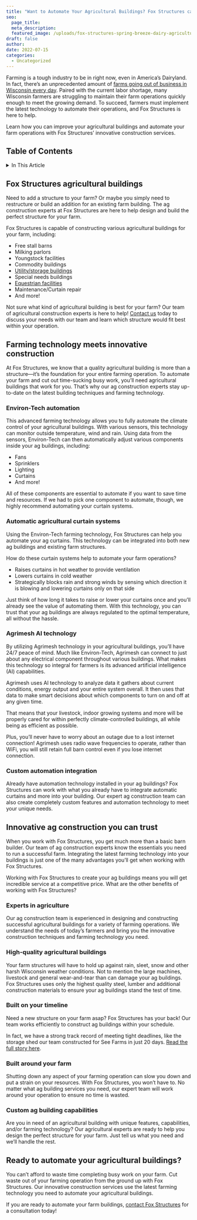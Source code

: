 ```yaml
---
title: "Want to Automate Your Agricultural Buildings? Fox Structures can Help."
seo:
  page_title:
  meta_description: 
  featured_image: /uploads/fox-structures-spring-breeze-dairy-agricultural-construction.jpg
draft: false
author:
date: 2022-07-15
categories:
  - Uncategorized
---
```


Farming is a tough industry to be in right now, even in America’s Dairyland. In fact, there’s an unprecedented amount of [farms going out of business in Wisconsin every day](/resources/rebuilding-the-wisconsin-dream/). Paired with the current labor shortage, many Wisconsin farmers are struggling to maintain their farm operations quickly enough to meet the growing demand. To succeed, farmers must implement the latest technology to automate their operations, and Fox Structures is here to help.

Learn how you can improve your agricultural buildings and automate your farm operations with Fox Structures’ innovative construction services.

## Table of Contents

<details>
  <summary>In This Article</summary>
  <ul>
    <li><a href="#fox-structures-agricultural-buildings">Fox Structures agricultural buildings</a></li>
    <li><a href="#farming-technology-meets-innovative-construction">Farming technology meets innovative construction</a></li>
    <li><a href="#innovative-ag-construction-you-can-trust">Innovative ag construction you can trust</a></li>
    <li><a href="#ready-to-automate-your-agricultural-buildings">Ready to automate your agricultural buildings?</a></li>
  </ul>
</details>

## Fox Structures agricultural buildings
Need to add a structure to your farm? Or maybe you simply need to restructure or build an addition for an existing farm building. The ag construction experts at Fox Structures are here to help design and build the perfect structure for your farm.

Fox Structures is capable of constructing various agricultural buildings for your farm, including:

- Free stall barns
- Milking parlors
- Youngstock facilities
- Commodity buildings
- [Utility/storage buildings](/construction-services/storage/)
- Special needs buildings
- [Equestrian facilities](/construction-services/equestrian/)
- Maintenance/Curtain repair
- And more!

Not sure what kind of agricultural building is best for your farm? Our team of agricultural construction experts is here to help! [Contact us](/contact/) today to discuss your needs with our team and learn which structure would fit best within your operation.

## Farming technology meets innovative construction
At Fox Structures, we know that a quality agricultural building is more than a structure—it’s the foundation for your entire farming operation. To automate your farm and cut out time-sucking busy work, you’ll need agricultural buildings that work for you. That’s why our ag construction experts stay up-to-date on the latest building techniques and farming technology.

### Environ-Tech automation
This advanced farming technology allows you to fully automate the climate control of your agricultural buildings. With various sensors, this technology can monitor outside temperature, wind and rain. Using data from the sensors, Environ-Tech can then automatically adjust various components inside your ag buildings, including:

- Fans
- Sprinklers
- Lighting
- Curtains
- And more!

All of these components are essential to automate if you want to save time and resources. If we had to pick one component to automate, though, we highly recommend automating your curtain systems.

### Automatic agricultural curtain systems
Using the Environ-Tech farming technology, Fox Structures can help you automate your ag curtains. This technology can be integrated into both new ag buildings and existing farm structures.

How do these curtain systems help to automate your farm operations?

- Raises curtains in hot weather to provide ventilation
- Lowers curtains in cold weather
- Strategically blocks rain and strong winds by sensing which direction it is blowing and lowering curtains only on that side

Just think of how long it takes to raise or lower your curtains once and you’ll already see the value of automating them. With this technology, you can trust that your ag buildings are always regulated to the optimal temperature, all without the hassle.

### Agrimesh AI technology
By utilizing Agrimesh technology in your agricultural buildings, you’ll have 24/7 peace of mind. Much like Environ-Tech, Agrimesh can connect to just about any electrical component throughout various buildings. What makes this technology so integral for farmers is its advanced artificial intelligence (AI) capabilities.

Agrimesh uses AI technology to analyze data it gathers about current conditions, energy output and your entire system overall. It then uses that data to make smart decisions about which components to turn on and off at any given time.

That means that your livestock, indoor growing systems and more will be properly cared for within perfectly climate-controlled buildings, all while being as efficient as possible.

Plus, you’ll never have to worry about an outage due to a lost internet connection! Agrimesh uses radio wave frequencies to operate, rather than WiFi, you will still retain full barn control even if you lose internet connection.

### Custom automation integration
Already have automation technology installed in your ag buildings? Fox Structures can work with what you already have to integrate automatic curtains and more into your building. Our expert ag construction team can also create completely custom features and automation technology to meet your unique needs.

## Innovative ag construction you can trust
When you work with Fox Structures, you get much more than a basic barn builder. Our team of ag construction experts know the essentials you need to run a successful farm. Integrating the latest farming technology into your buildings is just one of the many advantages you’ll get when working with Fox Structures.

Working with Fox Structures to create your ag buildings means you will get incredible service at a competitive price. What are the other benefits of working with Fox Structures?

### Experts in agriculture
Our ag construction team is experienced in designing and constructing successful agricultural buildings for a variety of farming operations. We understand the needs of today’s farmers and bring you the innovative construction techniques and farming technology you need.

### High-quality agricultural buildings
Your farm structures will have to hold up against rain, sleet, snow and other harsh Wisconsin weather conditions. Not to mention the large machines, livestock and general wear-and-tear than can damage your ag buildings. Fox Structures uses only the highest quality steel, lumber and additional construction materials to ensure your ag buildings stand the test of time.

### Built on your timeline
Need a new structure on your farm asap? Fox Structures has your back! Our team works efficiently to construct ag buildings within your schedule.

In fact, we have a strong track record of meeting tight deadlines, like the storage shed our team constructed for See Farms in just 20 days. [Read the full story here](/portfolio/see-farms-rebuild/).

### Built around your farm
Shutting down any aspect of your farming operation can slow you down and put a strain on your resources. With Fox Structures, you won’t have to. No matter what ag building services you need, our expert team will work around your operation to ensure no time is wasted.

### Custom ag building capabilities
Are you in need of an agricultural building with unique features, capabilities, and/or farming technology? Our agricultural experts are ready to help you design the perfect structure for your farm. Just tell us what you need and we’ll handle the rest.

## Ready to automate your agricultural buildings?
You can’t afford to waste time completing busy work on your farm. Cut waste out of your farming operation from the ground up with Fox Structures. Our innovative construction services use the latest farming technology you need to automate your agricultural buildings.

If you are ready to automate your farm buildings, [contact Fox Structures](/contact/) for a consultation today!